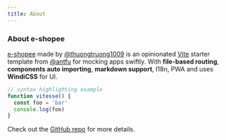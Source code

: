 ```yaml
---
title: About
---
```


<div class="text-center">
  <!-- You can use Vue components inside markdown -->
  <carbon-dicom-overlay class="text-4xl -mb-6 m-auto" />
  <h3>About e-shopee</h3>
</div>

[e-shopee](https://github.com/thuongtruong1009/e-shopee) made by [@thuongtruong1009](https://github.com/thuongtruong1009) is an opinionated [Vite](https://github.com/vitejs/vite) starter template from [@antfu](https://github.com/antfu) for mocking apps swiftly. With **file-based routing**, **components auto importing**, **markdown support**, I18n, PWA and uses **WindiCSS** for UI.

```js
// syntax highlighting example
function vitesse() {
  const foo = 'bar'
  console.log(foo)
}
```

Check out the [GitHub repo](https://github.com/thuongtruong1009/e-shopee) for more details.
